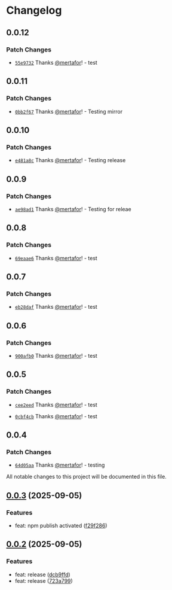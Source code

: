 # Changelog

## 0.0.12

### Patch Changes

- [`55e9732`](https://github.com/ruforms/workspace/commit/55e973234e0d56032aab50ca0ea1280125ed3fb7) Thanks [@mertafor](https://github.com/mertafor)! - test

## 0.0.11

### Patch Changes

- [`0bb2f67`](https://github.com/ruforms/workspace/commit/0bb2f672afb262fa3ccdc9d8bd4e34213853f1e9) Thanks [@mertafor](https://github.com/mertafor)! - Testing mirror

## 0.0.10

### Patch Changes

- [`e481a8c`](https://github.com/ruforms/workspace/commit/e481a8cec227a65dbbb119578b515fb2adf24399) Thanks [@mertafor](https://github.com/mertafor)! - Testing release

## 0.0.9

### Patch Changes

- [`ae98ad1`](https://github.com/ruforms/workspace/commit/ae98ad10204f2003c6e44d4ee508c995028cfa3b) Thanks [@mertafor](https://github.com/mertafor)! - Testing for releae

## 0.0.8

### Patch Changes

- [`69eaae6`](https://github.com/ruforms/workspace/commit/69eaae6508615eef6c186198b01efebe1c0adb24) Thanks [@mertafor](https://github.com/mertafor)! - test

## 0.0.7

### Patch Changes

- [`eb28daf`](https://github.com/ruforms/workspace/commit/eb28dafe8c770f27999ba299f8b7cc3b3131af43) Thanks [@mertafor](https://github.com/mertafor)! - test

## 0.0.6

### Patch Changes

- [`900afb0`](https://github.com/ruforms/workspace/commit/900afb0fa240009ff24eb7486dca4117a6868cb1) Thanks [@mertafor](https://github.com/mertafor)! - test

## 0.0.5

### Patch Changes

- [`cee2eed`](https://github.com/ruforms/workspace/commit/cee2eedc58c22a6743d9e9345a2a81b18aee573c) Thanks [@mertafor](https://github.com/mertafor)! - test

- [`0cbf4cb`](https://github.com/ruforms/workspace/commit/0cbf4cbbf08baf9535a03c6e8cc3d760fbfb061a) Thanks [@mertafor](https://github.com/mertafor)! - test

## 0.0.4

### Patch Changes

- [`64d05aa`](https://github.com/ruforms/workspace/commit/64d05aad0dc13403681bc43a3660c58b3788be0e) Thanks [@mertafor](https://github.com/mertafor)! - testing

All notable changes to this project will be documented in this file.

## [0.0.3](https://github.com/ruforms/primitives/compare/v0.0.2...v0.0.3) (2025-09-05)

### Features

- feat: npm publish activated ([f29f286](///commit/f29f286dca5b57eed29e93a3a3ab519f7d3e874b))

## [0.0.2](https://github.com/ruforms/primitives/compare/v0.0.1...v0.0.2) (2025-09-05)

### Features

- feat: release ([dcb9ffd](///commit/dcb9ffdec214c6df77f19c0035dffe14ae223225))
- feat: release ([723a799](///commit/723a79969c2c76b939e90c070fba77da732ce0cc))
